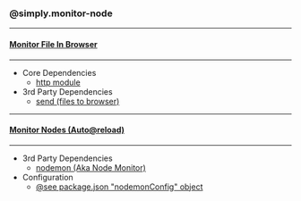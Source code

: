 ### @simply.monitor-node

---


#### [Monitor File In Browser](./files/inBrowser.js)

---

 - Core Dependencies 
    - [http module](https://nodejs.org/api/http.html#http_http)        
 - 3rd Party Dependencies
    - [send (files to browser)](https://www.npmjs.com/package/send)
    
---      

#### [Monitor Nodes (Auto@reload)](https://www.npmjs.com/package/nodemon)
   
---
   - 3rd Party Dependencies
        - [nodemon (Aka Node Monitor)](https://www.npmjs.com/package/nodemon)
   - Configuration
        - [@see package.json "nodemonConfig" object](./package.json)